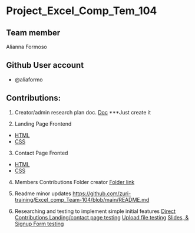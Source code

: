 # Project_Excel_Comp_Tem_104

## Team member
Alianna Formoso

## Github User account
* @aliaformo

## Contributions:

1. Creator/admin research plan doc.
[Doc](https://docs.google.com/document/d/153sUHdSwuAIJFslGJChC_YlnseE7-Dn8QBWIoeGl8cw/edit#)
***Just create it

2. Landing Page Frontend 
* [HTML](https://github.com/zuri-training/Excel_comp_Team-104/blob/main/LandingPage.html)
* [CSS](https://github.com/zuri-training/Excel_comp_Team-104/blob/main/LandingPage.css)

3. Contact Page Fronted
* [HTML](https://github.com/zuri-training/Excel_comp_Team-104/blob/main/ContactPage.html)
* [CSS](https://github.com/zuri-training/Excel_comp_Team-104/blob/main/contactStyles.css)

4. Members Contributions Folder creator
[Folder link](https://github.com/zuri-training/Excel_comp_Team-104/tree/main/Members_Contributions_Team_104)

5. Readme minor updates
https://github.com/zuri-training/Excel_comp_Team-104/blob/main/README.md

6. Researching and testing to implement simple initial features
[Direct Contributions Landing/contact page testing](https://aliaformo.github.io/project-Legend-design/)
[Upload file testing](https://aliaformo.github.io/project-excel-csv-files-team-104/view.html)
[Slides, & Signup Form testing](https://aliaformo.github.io/project-excel-csv-files-team-104/index.html)
